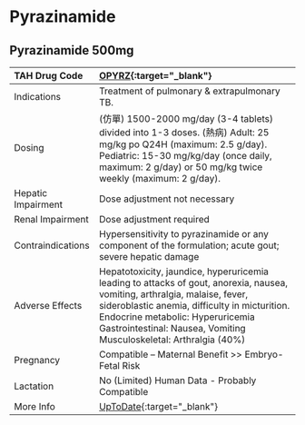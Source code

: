 # Pyrazinamide

## Pyrazinamide 500mg

| TAH Drug Code      | [OPYRZ](https://www.tahsda.org.tw/drugs/hissearch.php?drug_code=OPYRZ){:target="_blank"}                                                                                                                                                                                             |
|:-------------------|:-------------------------------------------------------------------------------------------------------------------------------------------------------------------------------------------------------------------------------------------------------------------------------------|
| Indications        | Treatment of pulmonary & extrapulmonary TB.                                                                                                                                                                                                                                          |
| Dosing             | (仿單) 1500-2000 mg/day (3-4 tablets) divided into 1-3 doses. (熱病) Adult: 25 mg/kg po Q24H (maximum: 2.5 g/day). Pediatric: 15-30 mg/kg/day (once daily, maximum: 2 g/day) or 50 mg/kg twice weekly (maximum: 2 g/day).                                                            |
| Hepatic Impairment | Dose adjustment not necessary                                                                                                                                                                                                                                                        |
| Renal Impairment   | Dose adjustment required                                                                                                                                                                                                                                                             |
| Contraindications  | Hypersensitivity to pyrazinamide or any component of the formulation; acute gout; severe hepatic damage                                                                                                                                                                              |
| Adverse Effects    | Hepatotoxicity, jaundice, hyperuricemia leading to attacks of gout, anorexia, nausea, vomiting, arthralgia, malaise, fever, sideroblastic anemia, difficulty in micturition. Endocrine metabolic: Hyperuricemia Gastrointestinal: Nausea, Vomiting Musculoskeletal: Arthralgia (40%) |
| Pregnancy          | Compatible – Maternal Benefit >> Embryo-Fetal Risk                                                                                                                                                                                                                                   |
| Lactation          | No (Limited) Human Data - Probably Compatible                                                                                                                                                                                                                                        |
| More Info          | [UpToDate](https://www.uptodate.com/contents/pyrazinamide-drug-information){:target="_blank"}                                                                                                                                                                                        |

